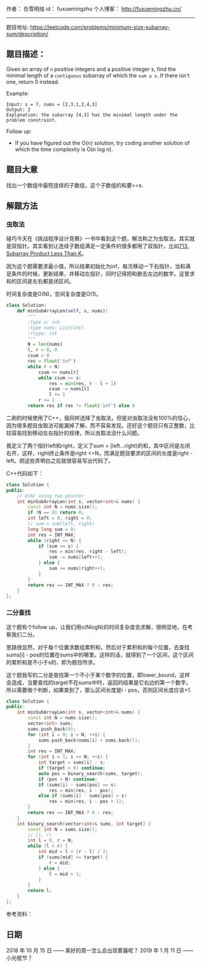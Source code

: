 作者： 		负雪明烛 
id：				fuxuemingzhu
个人博客：	http://fuxuemingzhu.cn/

---

题目地址: https://leetcode.com/problems/minimum-size-subarray-sum/description/

## 题目描述：

Given an array of ``n`` positive integers and a positive integer s, find the minimal length of a ``contiguous`` subarray of which the ``sum ≥ s``. If there isn't one, return 0 instead.

Example: 

    Input: s = 7, nums = [2,3,1,2,4,3]
    Output: 2
    Explanation: the subarray [4,3] has the minimal length under the problem constraint.

Follow up:

- If you have figured out the O(n) solution, try coding another solution of which the time complexity is O(n log n). 


## 题目大意

找出一个数组中最短连续的子数组，这个子数组的和要>=s.

## 解题方法

### 虫取法

碰巧今天在《挑战程序设计竞赛》一书中看到这个题，解法称之为虫取法，其实就是双指针。其实看到让连续子数组满足一定条件的很多都用了双指针，比如[713. Subarray Product Less Than K][1]。

因为这个题需要求最小值，所以结果初始化为inf，每次移动一下右指针，当和满足条件的时候，更新结果，并移动左指针，同时记得把和删去左边的数字。这里求和的区间是左右都是闭区间。

时间复杂度是O(N)，空间复杂度是O(1)。

```python
class Solution:
    def minSubArrayLen(self, s, nums):
        """
        :type s: int
        :type nums: List[int]
        :rtype: int
        """
        N = len(nums)
        l, r = 0, 0
        csum = 0
        res = float('inf')
        while r < N:
            csum += nums[r]
            while csum >= s:
                res = min(res, r - l + 1)
                csum -= nums[l]
                l += 1
            r += 1
        return res if res != float('inf') else 0
```

二刷的时候使用了C++，我同样选择了虫取法，但是对虫取法没有100%的信心，因为很多题目虫取法可能漏掉了解，而不容易发现。还好这个题目只有正整数，比较容易找到移动左右指针的规律，所以虫取法没什么问题。

我定义了两个指针left和right，定义了sum = [left...right)的和，其中区间是左闭右开，这样，right终止条件是right <=N，而满足题目要求的区间的长度是right - left。把这些弄明白之后就很容易写出代码了。

C++代码如下：

```cpp
class Solution {
public:
    // O(N) using two pointer
    int minSubArrayLen(int s, vector<int>& nums) {
        const int N = nums.size();
        if (N == 0) return 0;
        int left = 0, right = 0;
        // sum = sum[left, right)
        long long sum = 0;
        int res = INT_MAX;
        while (right <= N) {
            if (sum >= s) {
                res = min(res, right - left);
                sum -= nums[left++];
            } else {
                sum += nums[right++];
            }
        }
        return res == INT_MAX ? 0 : res;
    }
};
```

### 二分查找

这个题有个follow up，让我们用o(NlogN)的时间复杂度去求解，很明显地，在考察我们二分。

思路很显然，对于每个位置求数组累积和，然后对于累积和的每个位置，去查找sums[i] - pos的位置在sums中的哪里。这样的话，就得到了一个区间，这个区间的累积和是不小于s的，即为题目所求。

这个题我写的二分是查找第一个不小于某个数字的位置，即lower_bound，这样会造成，当要查找的target不在sums中时，返回的结果是它右边的第一个数字。所以需要做个判断，如果查到了，那么区间长度是i - pos，否则区间长度应该+1.


```cpp
class Solution {
public:
    int minSubArrayLen(int s, vector<int>& nums) {
        const int N = nums.size();
        vector<int> sums;
        sums.push_back(0);
        for (int i = 0; i < N; ++i) {
            sums.push_back(nums[i] + sums.back());
        }
        int res = INT_MAX;
        for (int i = 1; i <= N; ++i) {
            int target = sums[i] - s;
            if (target < 0) continue;
            auto pos = binary_search(sums, target);
            if (pos > N) continue;
            if (sums[i] - sums[pos] == s)
                res = min(res, i - pos);
            else if (sums[i] - sums[pos] < s)
                res = min(res, i - pos + 1);
        }
        return res == INT_MAX ? 0 : res;
    }
    int binary_search(vector<int>& sums, int target) {
        const int N = sums.size();
        // [l, r)
        int l = 0, r = N;
        while (l < r) {
            int mid = l + (r - l) / 2;
            if (sums[mid] >= target) {
                r = mid;
            } else {
                l = mid + 1;
            }
        }
        return l;
    }
};
```

参考资料：


## 日期

2018 年 10 月 15 日 —— 美好的周一怎么会出现雾霾呢？
2019 年 1 月 11 日 —— 小光棍节？

  [1]: https://blog.csdn.net/fuxuemingzhu/article/details/83047699
